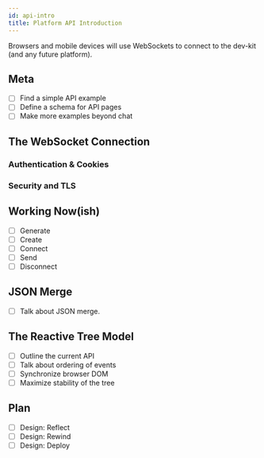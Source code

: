 ```yaml
---
id: api-intro
title: Platform API Introduction
---
```

Browsers and mobile devices will use WebSockets to connect to the dev-kit (and any future platform).

## Meta
- [ ] Find a simple API example
- [ ] Define a schema for API pages
- [ ] Make more examples beyond chat

## The WebSocket Connection

### Authentication & Cookies

### Security and TLS

## Working Now(ish)

- [ ] Generate
- [ ] Create
- [ ] Connect
- [ ] Send
- [ ] Disconnect

## JSON Merge

- [ ] Talk about JSON merge.

## The Reactive Tree Model

- [ ] Outline the current API
- [ ] Talk about ordering of events
- [ ] Synchronize browser DOM
- [ ] Maximize stability of the tree

## Plan
- [ ] Design: Reflect
- [ ] Design: Rewind
- [ ] Design: Deploy
